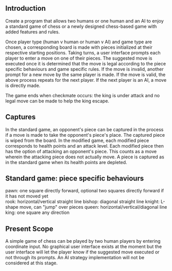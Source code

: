## Introduction
Create a program that allows two humans or one human and an AI to enjoy a standard game of chess or a newly designed 
chess-based game with added features and rules.

Once player type (human v human or human v AI) and game type are chosen, a corresponding board is made with 
pieces initialized at their respective starting positions. Taking turns, a user interface prompts each player to enter 
a move on one of their pieces. The suggested move is executed once it is determined that the move is legal according to 
the piece specific behaviours and game specific rules. If the move is invalid, another prompt for a new move by the same 
player is made. If the move is valid, the above process repeats for the next player. If the next player is an AI, a move 
is directly made. 

The game ends when checkmate occurs: the king is under attack and no legal move can be made to help the king escape.

## Captures

In the standard game, an opponent's piece can be captured in the process if a move is made to take the opponent's 
piece's place. The captured piece is wiped from the board. In the modified game, each modified piece corresponds to 
health points and an attack level. Each modified piece then has the option of attacking an opponent's piece. This counts 
as a move wherein the attacking piece does not actually move. A piece is captured as in the standard game when its 
health points are depleted.

## Standard game: piece specific behaviours
pawn: one square directly forward, optional two squares directly forward if it has not moved yet  
  rook: horizontal/vertical straight line
  bishop: diagonal straight line
  knight: L-shape move, can "jump" over pieces
  queen: horizontal/vertical/diagonal line
  king: one square any direction

## Present Scope
A simple game of chess can be played by two human players by entering coordinate input. No graphical user interface 
exists at the moment but the user interface will let the player know if the suggested move executed or not through its 
prompts. An AI strategy implementation will not be considered at this stage.

